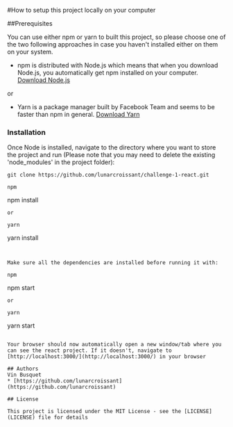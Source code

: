 #How to setup this project locally on your computer

##Prerequisites

You can use either npm or yarn to built this project, so please choose one of the two following approaches in case you haven't installed either on them on your system.

* npm is distributed with Node.js which means that when you download Node.js, 
you automatically get npm installed on your computer. [Download Node.js](https://nodejs.org/en/download/)

or

* Yarn is a package manager built by Facebook Team and seems to be faster than npm in general.  [Download Yarn](https://yarnpkg.com/en/docs/install)

### Installation

Once Node is installed, navigate to the directory where you want to store the project and run (Please note that you may need to delete the existing 'node_modules' in the project folder):

```
git clone https://github.com/lunarcroissant/challenge-1-react.git

npm
```
npm install

```
or

yarn
```
yarn install

```


Make sure all the dependencies are installed before running it with:
 
npm
```
npm start

```
or

yarn
```
yarn start

```

Your browser should now automatically open a new window/tab where you can see the react project. If it doesn't, navigate to [http://localhost:3000/](http://localhost:3000/) in your browser

## Authors
Vin Busquet
* [https://github.com/lunarcroissant](https://github.com/lunarcroissant)

## License

This project is licensed under the MIT License - see the [LICENSE](LICENSE) file for details
